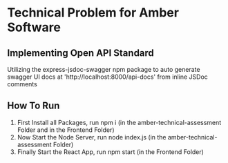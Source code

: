 # Technical Problem for Amber Software

## Implementing Open API Standard
Utilizing the express-jsdoc-swagger npm package to auto generate swagger UI docs at 'http://localhost:8000/api-docs' from inline JSDoc comments 

## How To Run
1. First Install all Packages, run npm i  (in the amber-technical-assessment Folder and in the Frontend Folder)
2. Now Start the Node Server, run node index.js (in the amber-technical-assessment Folder)
3. Finally Start the React App, run npm start (in the Frontend Folder)